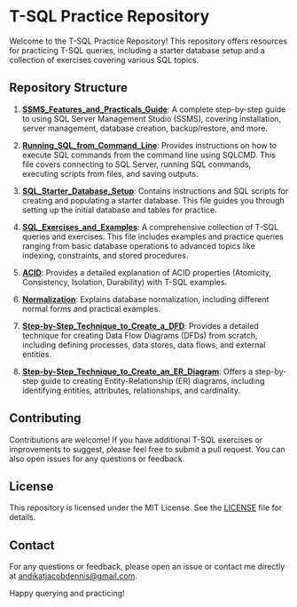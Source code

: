 # T-SQL Practice Repository

Welcome to the T-SQL Practice Repository! This repository offers resources for practicing T-SQL queries, including a starter database setup and a collection of exercises covering various SQL topics.

## Repository Structure

1. **[SSMS_Features_and_Practicals_Guide](SSMS_Features_and_Practicals_Guide.md)**: A complete step-by-step guide to using SQL Server Management Studio (SSMS), covering installation, server management, database creation, backup/restore, and more.

2. **[Running_SQL_from_Command_Line](Running_SQL_from_Command_Line.md)**: Provides instructions on how to execute SQL commands from the command line using SQLCMD. This file covers connecting to SQL Server, running SQL commands, executing scripts from files, and saving outputs.

3. **[SQL_Starter_Database_Setup](SQL_Starter_Database_Setup.md)**: Contains instructions and SQL scripts for creating and populating a starter database. This file guides you through setting up the initial database and tables for practice.

4. **[SQL_Exercises_and_Examples](SQL_Exercises_and_Examples.md)**: A comprehensive collection of T-SQL queries and exercises. This file includes examples and practice queries ranging from basic database operations to advanced topics like indexing, constraints, and stored procedures.

5. **[ACID](ACID.md)**: Provides a detailed explanation of ACID properties (Atomicity, Consistency, Isolation, Durability) with T-SQL examples.

6. **[Normalization](Normalization.md)**: Explains database normalization, including different normal forms and practical examples.

7. **[Step-by-Step_Technique_to_Create_a_DFD](Step-by-Step_Technique_to_Create_a_DFD.md)**: Provides a detailed technique for creating Data Flow Diagrams (DFDs) from scratch, including defining processes, data stores, data flows, and external entities.

8. **[Step-by-Step_Technique_to_Create_an_ER_Diagram](Step-by-Step_Technique_to_Create_an_ER_Diagram.md)**: Offers a step-by-step guide to creating Entity-Relationship (ER) diagrams, including identifying entities, attributes, relationships, and cardinality.

## Contributing

Contributions are welcome! If you have additional T-SQL exercises or improvements to suggest, please feel free to submit a pull request. You can also open issues for any questions or feedback.

## License

This repository is licensed under the MIT License. See the [LICENSE](LICENSE.md) file for details.

## Contact

For any questions or feedback, please open an issue or contact me directly at andikatjacobdennis@gmail.com.

Happy querying and practicing!
